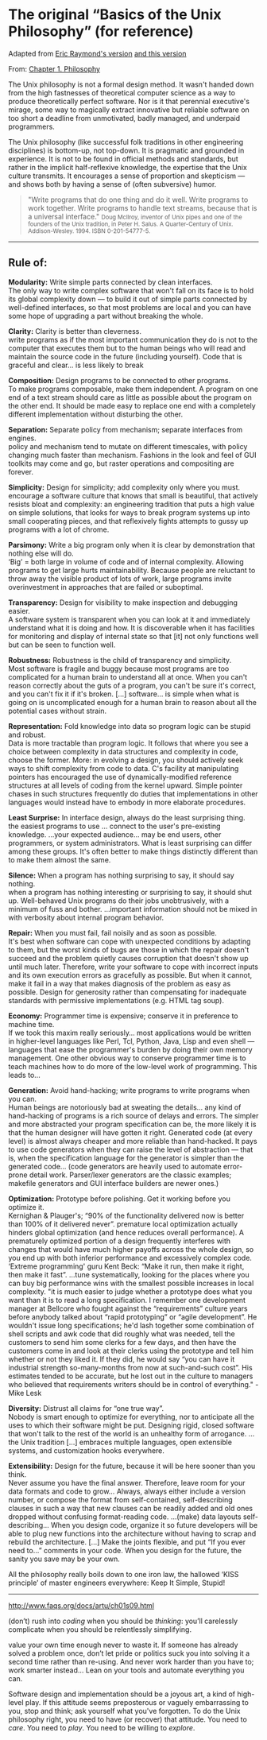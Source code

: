 # The original “Basics of the Unix Philosophy” (for reference)

Adapted from [Eric Raymond's version](http://www.catb.org/~esr/writings/taoup/html/) [and this version](https://www.arp242.net/the-art-of-unix-programming/)

From: [Chapter 1. Philosophy](http://www.catb.org/~esr/writings/taoup/html/ch01s06.html)

The Unix philosophy is not a formal design method. It wasn't handed down from the high fastnesses of theoretical computer science as a way to produce theoretically perfect software. Nor is it that perennial executive's mirage, some way to magically extract innovative but reliable software on too short a deadline from unmotivated, badly managed, and underpaid programmers.

The Unix philosophy (like successful folk traditions in other engineering disciplines) is bottom-up, not top-down. It is pragmatic and grounded in experience. It is not to be found in official methods and standards, but rather in the implicit half-reflexive knowledge, the expertise that the Unix culture transmits. It encourages a sense of proportion and skepticism — and shows both by having a sense of (often subversive) humor.

> "Write programs that do one thing and do it well. Write programs to work together. Write programs to handle text streams, because that is a universal interface."  <small>Doug McIlroy, inventor of Unix pipes and one of the founders of the Unix tradition, in Peter H. Salus. A Quarter-Century of Unix. Addison-Wesley. 1994. ISBN 0-201-54777-5.</small>

---

## Rule of:

**Modularity:** Write simple parts connected by clean interfaces.  
	The only way to write complex software that won't fall on its face is to hold its global complexity down — to build it out of simple parts connected by well-defined interfaces, so that most problems are local and you can have some hope of upgrading a part without breaking the whole.

**Clarity:** Clarity is better than cleverness.  
	write programs as if the most important communication they do is not to the computer that executes them but to the human beings who will read and maintain the source code in the future (including yourself). Code that is graceful and clear… is less likely to break

**Composition:** Design programs to be connected to other programs.  
	To make programs composable, make them independent. A program on one end of a text stream should care as little as possible about the program on the other end. It should be made easy to replace one end with a completely different implementation without disturbing the other.

**Separation:** Separate policy from mechanism; separate interfaces from engines.  
	policy and mechanism tend to mutate on different timescales, with policy changing much faster than mechanism. Fashions in the look and feel of GUI toolkits may come and go, but raster operations and compositing are forever.

**Simplicity:** Design for simplicity; add complexity only where you must.  
	encourage a software culture that knows that small is beautiful, that actively resists bloat and complexity: an engineering tradition that puts a high value on simple solutions, that looks for ways to break program systems up into small cooperating pieces, and that reflexively fights attempts to gussy up programs with a lot of chrome.

**Parsimony:** Write a big program only when it is clear by demonstration that nothing else will do.  
	‘Big’ = both large in volume of code and of internal complexity. Allowing programs to get large hurts maintainability. Because people are reluctant to throw away the visible product of lots of work, large programs invite overinvestment in approaches that are failed or suboptimal.

**Transparency:** Design for visibility to make inspection and debugging easier.  
	A software system is transparent when you can look at it and immediately understand what it is doing and how. It is discoverable when it has facilities for monitoring and display of internal state so that [it] not only functions well but can be seen to function well.

**Robustness:** Robustness is the child of transparency and simplicity.  
	Most software is fragile and buggy because most programs are too complicated for a human brain to understand all at once. When you can't reason correctly about the guts of a program, you can't be sure it's correct, and you can't fix it if it's broken. […] software… is simple when what is going on is uncomplicated enough for a human brain to reason about all the potential cases without strain.

**Representation:** Fold knowledge into data so program logic can be stupid and robust.  
	Data is more tractable than program logic. It follows that where you see a choice between complexity in data structures and complexity in code, choose the former. More: in evolving a design, you should actively seek ways to shift complexity from code to data. C's facility at manipulating pointers has encouraged the use of dynamically-modified reference structures at all levels of coding from the kernel upward. Simple pointer chases in such structures frequently do duties that implementations in other languages would instead have to embody in more elaborate procedures.

**Least Surprise:** In interface design, always do the least surprising thing.  
	the easiest programs to use … connect to the user's pre-existing knowledge. …your expected audience… may be end users, other programmers, or system administrators. What is least surprising can differ among these groups. It's often better to make things distinctly different than to make them almost the same.

**Silence:** When a program has nothing surprising to say, it should say nothing.  
	when a program has nothing interesting or surprising to say, it should shut up. Well-behaved Unix programs do their jobs unobtrusively, with a minimum of fuss and bother. …important information should not be mixed in with verbosity about internal program behavior.

**Repair:** When you must fail, fail noisily and as soon as possible.  
	It's best when software can cope with unexpected conditions by adapting to them, but the worst kinds of bugs are those in which the repair doesn't succeed and the problem quietly causes corruption that doesn't show up until much later. Therefore, write your software to cope with incorrect inputs and its own execution errors as gracefully as possible. But when it cannot, make it fail in a way that makes diagnosis of the problem as easy as possible. Design for generosity rather than compensating for inadequate standards with permissive implementations (e.g. HTML tag soup).

**Economy:** Programmer time is expensive; conserve it in preference to machine time.  
	If we took this maxim really seriously… most applications would be written in higher-level languages like Perl, Tcl, Python, Java, Lisp and even shell — languages that ease the programmer's burden by doing their own memory management. One other obvious way to conserve programmer time is to teach machines how to do more of the low-level work of programming. This leads to…

**Generation:** Avoid hand-hacking; write programs to write programs when you can.  
	Human beings are notoriously bad at sweating the details… any kind of hand-hacking of programs is a rich source of delays and errors. The simpler and more abstracted your program specification can be, the more likely it is that the human designer will have gotten it right. Generated code (at every level) is almost always cheaper and more reliable than hand-hacked. It pays to use code generators when they can raise the level of abstraction — that is, when the specification language for the generator is simpler than the generated code… (code generators are heavily used to automate error-prone detail work. Parser/lexer generators are the classic examples; makefile generators and GUI interface builders are newer ones.)

**Optimization:** Prototype before polishing. Get it working before you optimize it.  
	Kernighan & Plauger's; “90% of the functionality delivered now is better than 100% of it delivered never”. premature local optimization actually hinders global optimization (and hence reduces overall performance). A prematurely optimized portion of a design frequently interferes with changes that would have much higher payoffs across the whole design, so you end up with both inferior performance and excessively complex code. ‘Extreme programming' guru Kent Beck: “Make it run, then make it right, then make it fast”. …tune systematically, looking for the places where you can buy big performance wins with the smallest possible increases in local complexity.
	"it is much easier to judge whether a prototype does what you want than it is to read a long specification. I remember one development manager at Bellcore who fought against the “requirements” culture years before anybody talked about “rapid prototyping” or “agile development”. He wouldn't issue long specifications; he'd lash together some combination of shell scripts and awk code that did roughly what was needed, tell the customers to send him some clerks for a few days, and then have the customers come in and look at their clerks using the prototype and tell him whether or not they liked it. If they did, he would say “you can have it industrial strength so-many-months from now at such-and-such cost”. His estimates tended to be accurate, but he lost out in the culture to managers who believed that requirements writers should be in control of everything." - Mike Lesk 

**Diversity:** Distrust all claims for “one true way”.  
	Nobody is smart enough to optimize for everything, nor to anticipate all the uses to which their software might be put. Designing rigid, closed software that won't talk to the rest of the world is an unhealthy form of arrogance. …the Unix tradition […] embraces multiple languages, open extensible systems, and customization hooks everywhere.

**Extensibility:** Design for the future, because it will be here sooner than you think.  
	Never assume you have the final answer. Therefore, leave room for your data formats and code to grow… Always, always either include a version number, or compose the format from self-contained, self-describing clauses in such a way that new clauses can be readily added and old ones dropped without confusing format-reading code. …(make) data layouts self-describing… When you design code, organize it so future developers will be able to plug new functions into the architecture without having to scrap and rebuild the architecture. […] Make the joints flexible, and put “If you ever need to…” comments in your code. When you design for the future, the sanity you save may be your own.

All the philosophy really boils down to one iron law, the hallowed ‘KISS principle’ of master engineers everywhere: Keep It Simple, Stupid!

---

http://www.faqs.org/docs/artu/ch01s09.html

(don’t) rush into *coding* when you should be *thinking*: you’ll carelessly complicate when you should be relentlessly simplifying.

value your own time enough never to waste it. If someone has already solved a problem once, don’t let pride or politics suck you into solving it a second time rather than re-using. And never work harder than you have to; work smarter instead… Lean on your tools and automate everything you can.

Software design and implementation should be a joyous art, a kind of high-level play. If this attitude seems preposterous or vaguely embarrassing to you, stop and think; ask yourself what you've forgotten. To do the Unix philosophy right, you need to have (or recover) that attitude. You need to *care*. You need to *play*. You need to be willing to *explore*.
